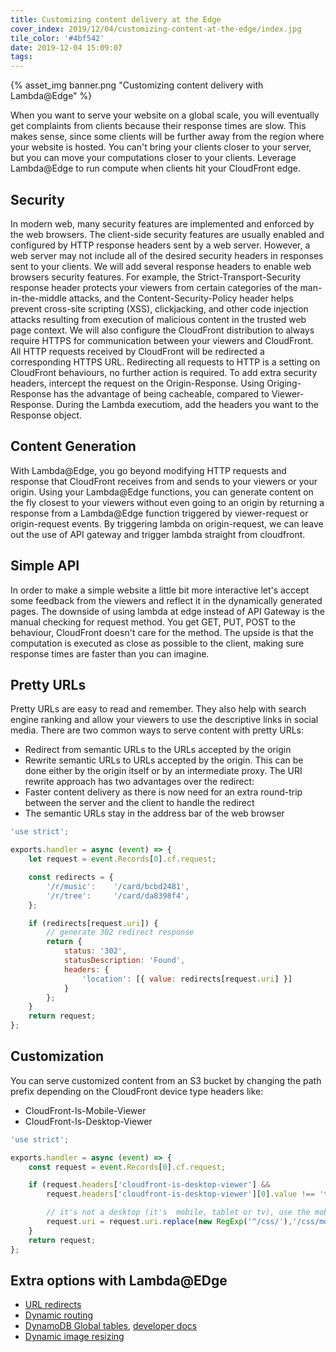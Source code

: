 ```yaml
---
title: Customizing content delivery at the Edge
cover_index: 2019/12/04/customizing-content-at-the-edge/index.jpg
tile_color: '#4bf542'
date: 2019-12-04 15:09:07
tags:
---
```

{% asset_img banner.png "Customizing content delivery with Lambda@Edge" %}

<!-- Intercept request on viewer request and response and origin request and response.
Can be used to add headers, A/B testing and URL rewriting for example. Originless flows like redirecting. -->
When you want to serve your website on a global scale, you will eventually get complaints from clients because their response times are slow. This makes sense, since some clients will be further away from the region where your website is hosted. You can't bring your clients closer to your server, but you can move your computations closer to your clients. Leverage Lambda@Edge to run compute when clients hit your CloudFront edge.

<!-- Use https://observatory.mozilla.org/ to optimize website security. -->

## Security
In modern web, many security features are implemented and enforced by the web browsers. The client-side security features are usually enabled and configured by HTTP response headers sent by a web server. However, a web server may not include all of the desired security headers in responses sent to your clients.
We will add several response headers to enable web browsers security features. For example, the Strict-Transport-Security response header protects your viewers from certain categories of the man-in-the-middle attacks, and the Content-Security-Policy header helps prevent cross-site scripting (XSS), clickjacking, and other code injection attacks resulting from execution of malicious content in the trusted web page context. We will also configure the CloudFront distribution to always require HTTPS for communication between your viewers and CloudFront. All HTTP requests received by CloudFront will be redirected a corresponding HTTPS URL. Redirecting all requests to HTTP is a setting on CloudFront behaviours, no further action is required. To add extra security headers, intercept the request on the Origin-Response. Using Origing-Response has the advantage of being cacheable, compared to Viewer-Response. During the Lambda executiom, add the headers you want to the Response object.
<!-- Lambda has a *Deploy to Lambda at edge* action, which is pretty handy. Lambda@Edge has support for Nodejs up until 10.x -->

## Content Generation
With Lambda@Edge, you go beyond modifying HTTP requests and response that CloudFront receives from and sends to your viewers or your origin. Using your Lambda@Edge functions, you can generate content on the fly closest to your viewers without even going to an origin by returning a response from a Lambda@Edge function triggered by viewer-request or origin-request events. By triggering lambda on origin-request, we can leave out the use of API gateway and trigger lambda straight from cloudfront.

## Simple API
In order to make a simple website a little bit more interactive let's accept some feedback from the viewers and reflect it in the dynamically generated pages. The downside of using lambda at edge instead of API Gateway is the manual checking for request method. You get GET, PUT, POST to the behaviour, CloudFront doesn't care for the method. The upside is that the computation is executed as close as possible to the client, making sure response times are faster than you can imagine.

## Pretty URLs
Pretty URLs are easy to read and remember. They also help with search engine ranking and allow your viewers to use the descriptive links in social media.
There are two common ways to serve content with pretty URLs:
- Redirect from semantic URLs to the URLs accepted by the origin
- Rewrite semantic URLs to URLs accepted by the origin. This can be done either by the origin itself or by an intermediate proxy. The URI rewrite approach has two advantages over the redirect:
- Faster content delivery as there is now need for an extra round-trip between the server and the client to handle the redirect 
- The semantic URLs stay in the address bar of the web browser

```javascript
'use strict';

exports.handler = async (event) => {
    let request = event.Records[0].cf.request;

    const redirects = {
        '/r/music':    '/card/bcbd2481',
        '/r/tree':     '/card/da8398f4',
    };

    if (redirects[request.uri]) {
        // generate 302 redirect response
        return {
            status: '302',
            statusDescription: 'Found',
            headers: {
                'location': [{ value: redirects[request.uri] }]
            }
        };
    }
    return request;
};
```

## Customization
You can serve customized content from an S3 bucket by changing the path prefix depending on the CloudFront device type headers like:
- CloudFront-Is-Mobile-Viewer
- CloudFront-Is-Desktop-Viewer

```javascript
'use strict';

exports.handler = async (event) => {
    const request = event.Records[0].cf.request;

    if (request.headers['cloudfront-is-desktop-viewer'] &&
        request.headers['cloudfront-is-desktop-viewer'][0].value !== 'true') {

        // it's not a desktop (it's  mobile, tablet or tv), use the mobile css
        request.uri = request.uri.replace(new RegExp('^/css/'),'/css/mobile/');
    }
    return request;
};
```

<!-- ## Extra Challenges
Here is a few extra challanges for you if you feel up to it.

Why aliens that landed in, say, Japan are learning English? It would make sense for them to learn Japanese instead, perhaps using some authentic pictures and characters. With Lambda@Edge you can inspect CloudFront-Viewer-Country header and select a different S3 bucket (for example, in the ap-northeast-1 region) for CloudFront to fetch the images from using Content-Based Origin Selection feature. For more information, please refer to some public documentation:

https://docs.aws.amazon.com/AmazonCloudFront/latest/DeveloperGuide/lambda-examples.html#lambda-examples-redirecting-examples
https://aws.amazon.com/blogs/networking-and-content-delivery/dynamically-route-viewer-requests-to-any-origin-using-lambdaedge/

Consider using Amazon DynamoDB Global tables. In the previous labs, we implemented Lambda@Edge functions in a way that they access a DynamoDB table in a single region, thus, introducing extra latency. This can be improved if DynamoDB table is replicated to multiple regions closer to where your viewers are. For more information, please refer to some public documentation:

https://aws.amazon.com/dynamodb/global-tables/
https://docs.aws.amazon.com/amazondynamodb/latest/developerguide/GlobalTables.html

Sometimes, you may want to introduce a new change in your website to only a fraction of your viewers. You can do it with Lambda@Edge, for example, by rolling a dice and setting a cookie on the client side so that clients get consistent behavior, i.e. either variant A, or variant B, but not a mix of them.

https://docs.aws.amazon.com/AmazonCloudFront/latest/DeveloperGuide/lambda-examples.html#lambda-examples-general-examples

Interested in exploring more use cases that Lambda@Edge supports? Check this out.

https://aws.amazon.com/blogs/networking-and-content-delivery/resizing-images-with-amazon-cloudfront-lambdaedge-aws-cdn-blog/
https://aws.amazon.com/blogs/networking-and-content-delivery/authorizationedge-how-to-use-lambdaedge-and-json-web-tokens-to-enhance-web-application-security/
https://aws.amazon.com/blogs/networking-and-content-delivery/category/networking-content-delivery/lambdaedge/ -->

## Extra options with Lambda@EDge
- [URL redirects](https://docs.aws.amazon.com/AmazonCloudFront/latest/DeveloperGuide/lambda-examples.html#lambda-examples-redirecting-examples)
- [Dynamic routing](https://docs.aws.amazon.com/AmazonCloudFront/latest/DeveloperGuide/lambda-examples.html#lambda-examples-redirecting-examples)
- [DynamoDB Global tables](https://aws.amazon.com/dynamodb/global-tables/), [developer docs](https://docs.aws.amazon.com/amazondynamodb/latest/developerguide/GlobalTables.html)
- [Dynamic image resizing](https://aws.amazon.com/blogs/networking-and-content-delivery/resizing-images-with-amazon-cloudfront-lambdaedge-aws-cdn-blog/)